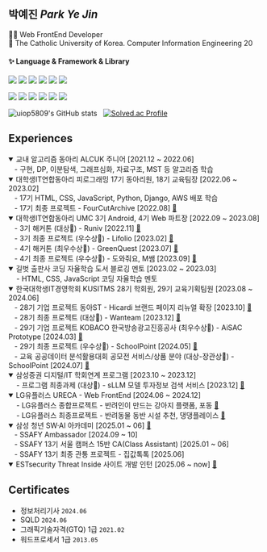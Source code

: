 <!--
**uiop5809/uiop5809** is a ✨ _special_ ✨ repository because its `README.md` (this file) appears on your GitHub profile.

Here are some ideas to get you started

- 🔭 I’m currently working on ...
- 🌱 I’m currently learning ...
- 👯 I’m looking to collaborate on ...
- 🤔 I’m looking for help with ...
- 💬 Ask me about ...
- 📫 How to reach me: ...
- 😄 Pronouns: ...
- ⚡ Fun fact: ....
-->

## 박예진 _Park Ye Jin_

👩‍💻 Web FrontEnd Developer  
📝 The Catholic University of Korea. Computer Information Engineering 20

#### ✨ Language & Framework & Library

<img src="https://img.shields.io/badge/HTML5-E34F26?style=flat&logo=HTML5&logoColor=white"/> <img src="https://img.shields.io/badge/CSS3-1572B6?style=flat&logo=CSS3&logoColor=white"/> <img src="https://img.shields.io/badge/JavaScript-F7DF1E?style=flat&logo=JavaScript&logoColor=white"/> <img src="https://img.shields.io/badge/TypeScript-3178C6?style=flat&logo=TypeScript&logoColor=white"/> <img src="https://img.shields.io/badge/React-61DAFB?style=flat&logo=React&logoColor=white"/> <img src="https://img.shields.io/badge/Next.js-000000?style=flat&logo=Next.js&logoColor=white"/>

<img src="https://img.shields.io/badge/TanStack Query-FF4154?style=flat&logo=reactQuery&logoColor=white"/> <img src="https://img.shields.io/badge/Storybook-FF4785?style=flat&logo=Storybook&logoColor=white"/> <img src="https://img.shields.io/badge/StyledComponents-DB7093?style=flat&logo=StyledComponents&logoColor=white"/> <img src="https://img.shields.io/badge/Recoil-0075EB?style=flat&logo=Recoil&logoColor=white"/> <img src="https://img.shields.io/badge/TailwindCSS-06B6D4?style=flat&logo=TailwindCSS&logoColor=white"/> <img src="https://img.shields.io/badge/Framer-0055FF?style=flat&logo=framer&logoColor=white"/>  <!-- [![Hits](https://hits.seeyoufarm.com/api/count/incr/badge.svg?url=https%3A%2F%2Fgithub.com%2Fuiop5809%2Fuiop5809.git&count_bg=%2379C83D&title_bg=%23555555&icon=&icon_color=%23E7E7E7&title=hits&edge_flat=false)] (https://hits.seeyoufarm.com) -->

![uiop5809's GitHub stats](https://github-readme-stats.vercel.app/api?username=uiop5809&show_icons=true&bg_color=00000000&title_color=F8418B&icon_color=F1D246&text_color=8C9196) &nbsp; [![Solved.ac Profile](http://mazassumnida.wtf/api/v2/generate_badge?boj=uiop5809)](https://solved.ac/uiop5809/)
<!-- [![Top Langs](https://github-readme-stats.vercel.app/api/top-langs/?username=uiop5809&layout=compact&hide=jupyter%20notebook&theme=transparent&show_icons=true&line_height=18&title_color=F8418B&bord3D3D&text_color=8C9196)](https://github.com/anuraghazra/github-readme-stats) &nbsp;&nbsp;&nbsp; -->

## Experiences
<details open>
  <summary>교내 알고리즘 동아리 ALCUK 주니어 [2021.12 ~ 2022.06]</summary>
  &nbsp;&nbsp;&nbsp;- 구현, DP, 이분탐색, 그래프심화, 자료구조, MST 등 알고리즘 학습
</details>

<details open> 
  <summary>대학생IT연합동아리 피로그래밍 17기 동아리원, 18기 교육팀장 [2022.06 ~ 2023.02]</summary>
  &nbsp;&nbsp;&nbsp;- 17기 HTML, CSS, JavaScript, Python, Django, AWS 배포 학습 <br/> 
  &nbsp;&nbsp;&nbsp;- 17기 최종 프로젝트 - FourCutArchive [2022.08] <a href="https://github.com/piro17-Archive/FilmArchive" target="_blank">🔗</a> <br/> 

</details>
  
<details open> 
  <summary>대학생IT연합동아리 UMC 3기 Android, 4기 Web 파트장 [2022.09 ~ 2023.08] </summary>  
  &nbsp;&nbsp;&nbsp;- 3기 해커톤 (대상🥇) - Runiv [2022.11] <a href="https://github.com/uiop5809/3rd-hackathon-Team4" target="_blank">🔗</a> <br/>
  &nbsp;&nbsp;&nbsp;- 3기 최종 프로젝트 (우수상🏅) - Lifolio [2023.02] <a href="https://github.com/Lifolio/frontend" target="_blank">🔗</a> <br/>
  &nbsp;&nbsp;&nbsp;- 4기 해커톤 (최우수상🥇) - GreenQuest [2023.07] <a href="https://github.com/UMCHackathon/Hackathon_client" target="_blank">🔗</a> <br/>
  &nbsp;&nbsp;&nbsp;- 4기 최종 프로젝트 (우수상🏅) - 도와줘요, M쌤 [2023.09] <a href="https://github.com/Help-M-Ssaem/front-end" target="_blank">🔗</a>
</details>

<details open>
  <summary>길벗 출판사 코딩 자율학습 도서 블로깅 멘토 [2023.02 ~ 2023.03]</summary>
  &nbsp;&nbsp;&nbsp; - HTML, CSS, JavaScript 코딩 자율학습 멘토
</details>

<details open>
  <summary>한국대학생IT경영학회 KUSITMS 28기 학회원, 29기 교육기획팀원 [2023.08 ~ 2024.06] </summary>
  &nbsp;&nbsp;&nbsp;- 28기 기업 프로젝트 동아ST - Hicardi 브랜드 페이지 리뉴얼 확장 [2023.10] <a href="https://github.com/Kusitms-28th-Hicardi-C/FrontEnd" target="_blank">🔗</a> <br/>
  &nbsp;&nbsp;&nbsp;- 28기 최종 프로젝트 (대상🥇) - Wanteam [2023.12] <a href="https://github.com/Kusitms-28th-Meetup-D/frontend" target="_blank">🔗</a> <br/>
  &nbsp;&nbsp;&nbsp;- 29기 기업 프로젝트 KOBACO 한국방송광고진흥공사 (최우수상🏅) - AiSAC Prototype [2024.03] <a href="https://github.com/Kusitms-28th-Kobaco-B/FrontEnd" target="_blank">🔗</a> <br/>
  &nbsp;&nbsp;&nbsp;- 29기 최종 프로젝트 (우수상🏅) - SchoolPoint [2024.05] <a href="https://github.com/Kusitms-29th-ASAP/Frontend" target="_blank">🔗</a> <br/>
  &nbsp;&nbsp;&nbsp;- 교육 공공데이터 분석활용대회 공모전 서비스/상품 분야 (대상-장관상🏅) - SchoolPoint [2024.07] <a href="https://github.com/Kusitms-29th-ASAP/Frontend" target="_blank">🔗</a> 
</details>

<details open>
  <summary>삼성증권 디지털/IT 학회연계 프로그램 [2023.10 ~ 2023.12] </summary> 
  &nbsp;&nbsp;&nbsp; - 프로그램 최종과제 (대상🥇) - sLLM 모델 투자정보 검색 서비스 [2023.12] <a href="https://github.com/2023-Samsung-Securities-Team1/2023-Samsung-Security-sllm-Proejct" target="_blank">🔗</a>
</details>

<details open>
  <summary>LG유플러스 URECA - Web FrontEnd [2024.06 ~ 2024.12] </summary>
  &nbsp;&nbsp;&nbsp; - LG유플러스 종합프로젝트 - 반려인이 만드는 강아지 플랫폼, 포동 <a href="https://github.com/URECA-PODONG/FrontEnd" target="_blank">🔗</a> <br/>
  &nbsp;&nbsp;&nbsp; - LG유플러스 최종프로젝트 - 반려동물 동반 시설 추천, 댕댕플레이스 <a href="https://github.com/DaengPlace/FrontEnd" target="_blank">🔗</a>
</details>
  
<details open>
  <summary>삼성 청년 SW·AI 아카데미 [2025.01 ~ 06] <a href="https://www.ssafy.com/ksp/jsp/swp/swpMain.jsp" target="_blank">🔗</a> </summary> 
  &nbsp;&nbsp;&nbsp;- SSAFY Ambassador [2024.09 ~ 10] <br />
  &nbsp;&nbsp;&nbsp;- SSAFY 13기 서울 캠퍼스 15반 CA(Class Assistant) [2025.01 ~ 06] <br />
  &nbsp;&nbsp;&nbsp;- SSAFY 13기 최종 관통 프로젝트 - 집값톡톡 [2025.06]
</details>

<details open>
  <summary> ESTsecurity Threat Inside 사이트 개발 인턴 [2025.06 ~ now] <a href="https://www.estsecurity.com/enterprise/product/threatinside" target="_blank">🔗</a> </summary>
</details>


## Certificates
* 정보처리기사 `2024.06`
* SQLD `2024.06`
* 그래픽기술자격(GTQ) 1급 `2021.02`
* 워드프로세서 1급 `2013.05`



